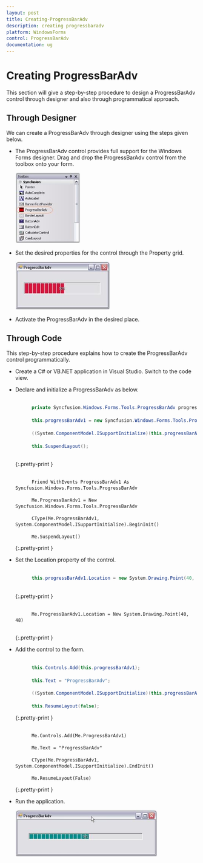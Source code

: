 ```yaml
---
layout: post
title: Creating-ProgressBarAdv
description: creating progressbaradv
platform: WindowsForms
control: ProgressBarAdv
documentation: ug
---
```


# Creating ProgressBarAdv

This section will give a step-by-step procedure to design a ProgressBarAdv control through designer and also through programmatical approach.

## Through Designer

We can create a ProgressBarAdv through designer using the steps given below.

* The ProgressBarAdv control provides full support for the Windows Forms designer. Drag and drop the ProgressBarAdv control from the toolbox onto your form.

  ![](Overview_images/Overview_img2.jpeg) 


* Set the desired properties for the control through the Property grid. 

  ![](Overview_images/Overview_img3.jpeg)


* Activate the ProgressBarAdv in the desired place.



## Through Code

This step-by-step procedure explains how to create the ProgressBarAdv control programmatically.

* Create a C# or VB.NET application in Visual Studio. Switch to the code view.
* Declare and initialize a ProgressBarAdv as below.

  ~~~ cs

        private Syncfusion.Windows.Forms.Tools.ProgressBarAdv progressBarAdv1;

        this.progressBarAdv1 = new Syncfusion.Windows.Forms.Tools.ProgressBarAdv();

        ((System.ComponentModel.ISupportInitialize)(this.progressBarAdv1)).BeginInit();

        this.SuspendLayout();
		
  ~~~
  {:.pretty-print }

  
  ~~~ vbnet

        Friend WithEvents ProgressBarAdv1 As Syncfusion.Windows.Forms.Tools.ProgressBarAdv

        Me.ProgressBarAdv1 = New Syncfusion.Windows.Forms.Tools.ProgressBarAdv

        CType(Me.ProgressBarAdv1, System.ComponentModel.ISupportInitialize).BeginInit()

        Me.SuspendLayout()

  ~~~
  {:.pretty-print }

* Set the Location property of the control.

  ~~~ cs

        this.progressBarAdv1.Location = new System.Drawing.Point(40, 48);
		
  ~~~
  {:.pretty-print }

  ~~~ vbnet

        Me.ProgressBarAdv1.Location = New System.Drawing.Point(40, 48)
		
  ~~~
  {:.pretty-print }

* Add the control to the form.

  ~~~ cs

        this.Controls.Add(this.progressBarAdv1);

        this.Text = "ProgressBarAdv";

        ((System.ComponentModel.ISupportInitialize)(this.progressBarAdv1)).EndInit();

        this.ResumeLayout(false);

  ~~~
  {:.pretty-print }

  ~~~ vbnet

        Me.Controls.Add(Me.ProgressBarAdv1)

        Me.Text = "ProgressBarAdv"

        CType(Me.ProgressBarAdv1, System.ComponentModel.ISupportInitialize).EndInit()

        Me.ResumeLayout(False)

  ~~~
  {:.pretty-print }

* Run the application.

  ![](Overview_images/Overview_img4.jpeg) 

